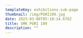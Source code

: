 ```yaml
---
templateKey: exhibitions-sub-page
thumbnail: /img/PGRI109.jpg
date: 2023-03-06T05:10:14.676Z
title: SMK PGRI 109
description: ""
---
```

<!-- ![kuta3](/img/pgri2.jpg)

![kuta1](/img/pgri3.jpg) -->

